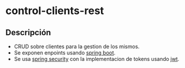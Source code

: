 # control-clients-rest

## Descripción

- CRUD sobre clientes para la gestion de los mismos.
- Se exponen enpoints usando [spring boot](https://spring.io/projects/spring-boot).
- Se usa [spring security](https://spring.io/projects/spring-security) con la implementacion de tokens usando [jwt](https://jwt.io/).
